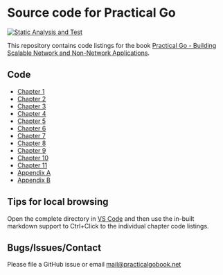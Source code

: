 # Source code for Practical Go

[![Static Analysis and Test](https://github.com/practicalgo/code/actions/workflows/golint_test.yml/badge.svg)](https://github.com/practicalgo/code/actions/workflows/golint_test.yml)

This repository contains code listings for the book [Practical Go -  Building Scalable Network and Non-Network Applications](https://practicalgobook.net/).


## Code

- [Chapter 1](./chap1/README.md)
- [Chapter 2](./chap2/README.md)
- [Chapter 3](./chap3/README.md)
- [Chapter 4](./chap4/README.md)
- [Chapter 5](./chap5/README.md)
- [Chapter 6](./chap6/README.md)
- [Chapter 7](./chap7/README.md)
- [Chapter 8](./chap8/README.md)
- [Chapter 9](./chap9/README.md)
- [Chapter 10](./chap10/README.md)
- [Chapter 11](./chap11/README.md)
- [Appendix A](./appendix-a/README.md)
- [Appendix B](./appendix-b/README.md)

## Tips for local browsing

Open the complete directory in [VS Code](https://code.visualstudio.com/) and then use the in-built markdown
support to Ctrl+Click to the individual chapter code listings.

## Bugs/Issues/Contact

Please file a GitHub issue or email mail@practicalgobook.net